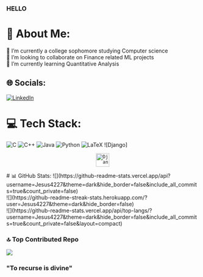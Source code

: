 ### HELLO
# 💫 About Me:
👋 I’m currently a college sophomore studying Computer science<br>👯 I’m looking to collaborate on Finance related ML projects <br>🌱 I’m currently learning Quantitative Analysis<br>


## 🌐 Socials:
[![LinkedIn](https://img.shields.io/badge/LinkedIn-%230077B5.svg?logo=linkedin&logoColor=white)](https://www.linkedin.com/in/sriyansh-k-54651b274?utm_source=share&utm_campaign=share_via&utm_content=profile&utm_medium=android_app) 

# 💻 Tech Stack:
![C](https://img.shields.io/badge/c-%2300599C.svg?style=for-the-badge&logo=c&logoColor=white) ![C++](https://img.shields.io/badge/c++-%2300599C.svg?style=for-the-badge&logo=c%2B%2B&logoColor=white) ![Java](https://img.shields.io/badge/java-%23ED8B00.svg?style=for-the-badge&logo=openjdk&logoColor=white) ![Python](https://img.shields.io/badge/python-3670A0?style=for-the-badge&logo=python&logoColor=ffdd54) ![LaTeX](https://img.shields.io/badge/latex-%23008080.svg?style=for-the-badge&logo=latex&logoColor=white) ![Django] <div align="center">
	<code><img width="35" src="https://github.com/marwin1991/profile-technology-icons/assets/62091613/9bf5650b-e534-4eae-8a26-8379d076f3b4" alt="Django" title="Django"/></code>
</div>
# 📊 GitHub Stats:
![](https://github-readme-stats.vercel.app/api?username=Jesus4227&theme=dark&hide_border=false&include_all_commits=true&count_private=false)<br/>
![](https://github-readme-streak-stats.herokuapp.com/?user=Jesus4227&theme=dark&hide_border=false)<br/>
![](https://github-readme-stats.vercel.app/api/top-langs/?username=Jesus4227&theme=dark&hide_border=false&include_all_commits=true&count_private=false&layout=compact)


### 🔝 Top Contributed Repo
![](https://github-contributor-stats.vercel.app/api?username=Jesus4227&limit=5&theme=dark&combine_all_yearly_contributions=true)



### "To recurse is divine"
